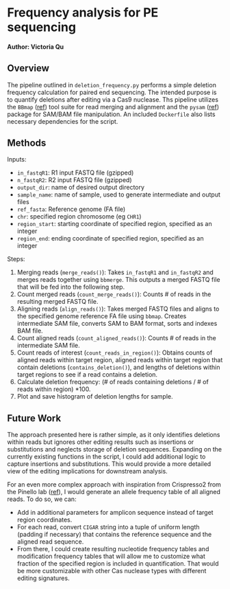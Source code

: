 # Frequency analysis for PE sequencing
#### Author: Victoria Qu

## Overview
The pipeline outlined in `deletion_frequency.py` performs a simple deletion frequency calculation for paired end sequencing. The intended purpose is to quantify deletions after editing via a Cas9 nuclease. Ths pipeline utilizes the `BBmap` ([ref](https://anaconda.org/bioconda/bbmap)) tool suite for read merging and alignment and the `pysam` ([ref](https://pysam.readthedocs.io/en/latest/installation.html)) package for SAM/BAM file manipulation. An included `Dockerfile` also lists necessary dependencies for the script. 

## Methods
Inputs: 
- `in_fastqR1`: R1 input FASTQ file (gzipped)
- `n_fastqR2`: R2 input FASTQ file (gzipped)
- `output_dir`: name of desired output directory
- `sample_name`: name of sample, used to generate intermediate and output files
- `ref_fasta`: Reference genome (FA file) 
- `chr`: specified region chromosome (eg `CHR1`)
- `region_start`: starting coordinate of specified region, specified as an integer
- `region_end`: ending coordinate of specified region, specified as an integer
  
Steps:
1. Merging reads (`merge_reads()`): Takes `in_fastqR1` and `in_fastqR2` and merges reads together using `bbmerge`. This outputs a merged FASTQ file that will be fed into the following step. 
2. Count merged reads (`count_merge_reads()`): Counts # of reads in the resulting merged FASTQ file. 
3. Aligning reads (`align_reads()`): Takes merged FASTQ files and aligns to the specified genome reference FA file using `bbmap`. Creates intermediate SAM file, converts SAM to BAM format, sorts and indexes BAM file. 
4. Count aligned reads (`count_aligned_reads()`): Counts # of reads in the intermediate SAM file. 
5. Count reads of interest (`count_reads_in_region()`):  Obtains counts of aligned reads within target region, aligned reads within target region that contain deletions (`contains_deletion()`), and lengths of deletions within target regions to see if a read contains a deletion.
6. Calculate deletion frequency: (# of reads containing deletions / # of reads within region) *100. 
7. Plot and save histogram of deletion lengths for sample. 

## Future Work
The approach presented here is rather simple, as it only identifies deletions within reads but ignores other editing results such as insertions or substitutions and neglects storage of deletion sequences. Expanding on the currently existing functions in the script, I could add additional logic to capture insertions and substitutions. This would provide a more detailed view of the editing implications for downstream analysis.

For an even more complex approach with inspiration from Crispresso2 from the Pinello lab ([ref](https://github.com/pinellolab/CRISPResso2)), I would generate an allele frequency table of all aligned reads. To do so, we can: 
- Add in additional parameters for amplicon sequence instead of target region coordinates.
- For each read, convert `CIGAR` string into a tuple of uniform length (padding if necessary) that contains the reference sequence and the aligned read sequence.
- From there, I could create resulting nucleotide frequency tables and modification frequency tables that will allow me to customize what fraction of the specified region is included in quantification. That would be more customizable with other Cas nuclease types with different editing signatures. 
